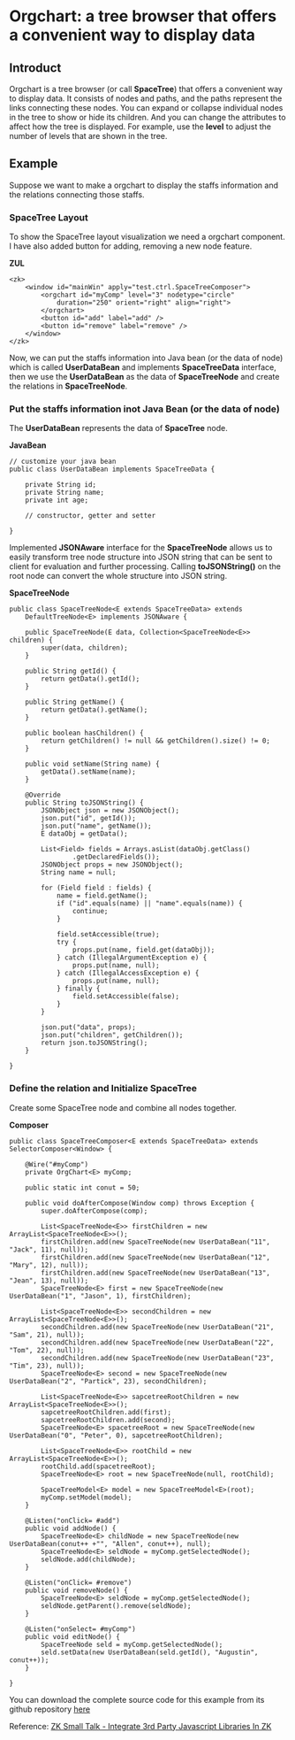 # Orgchart: a tree browser that offers a convenient way to display data

## Introduct

  Orgchart is a tree browser (or call **SpaceTree**) that offers a convenient way to display data. It consists of nodes and paths, and the paths represent the links connecting these nodes. You can expand or collapse individual nodes in the tree to show or hide its children. And you can change the attributes to affect how the tree is displayed. For example, use the **level** to adjust the number of levels that are shown in the tree. 

## Example

Suppose we want to make a orgchart to display the staffs information and the relations connecting those staffs.

### SpaceTree Layout

To show the SpaceTree layout visualization we need a orgchart component. I have also added button for adding, removing a new node feature.

**ZUL**
  
	<zk>
		<window id="mainWin" apply="test.ctrl.SpaceTreeComposer">
			<orgchart id="myComp" level="3" nodetype="circle"
				duration="250" orient="right" align="right">
			</orgchart>
			<button id="add" label="add" />
			<button id="remove" label="remove" />
		</window>
	</zk>


Now, we can put the staffs information into Java bean (or the data of node) which is called **UserDataBean** and implements **SpaceTreeData** interface, then we use the **UserDataBean** as the data of **SpaceTreeNode** and create the relations in **SpaceTreeNode**.

### Put the staffs information inot Java Bean (or the data of node)

The **UserDataBean** represents the data of **SpaceTree** node.

**JavaBean**
  
    // customize your java bean
    public class UserDataBean implements SpaceTreeData {

		private String id;
		private String name;
		private int age;

        // constructor, getter and setter

    }

Implemented **JSONAware** interface for the **SpaceTreeNode** allows us to easily transform tree node structure into JSON string that can be sent to client for evaluation and further processing.
Calling **toJSONString()** on the root node can convert the whole structure into JSON string.

**SpaceTreeNode**

	public class SpaceTreeNode<E extends SpaceTreeData> extends
		DefaultTreeNode<E> implements JSONAware {

		public SpaceTreeNode(E data, Collection<SpaceTreeNode<E>> children) {
			super(data, children);
		}
	
		public String getId() {
			return getData().getId();
		}
	
		public String getName() {
			return getData().getName();
		}
	
		public boolean hasChildren() {
			return getChildren() != null && getChildren().size() != 0;
		}
	
		public void setName(String name) {
			getData().setName(name);
		}
	
		@Override
		public String toJSONString() {
			JSONObject json = new JSONObject();
			json.put("id", getId());
			json.put("name", getName());
			E dataObj = getData();
	
			List<Field> fields = Arrays.asList(dataObj.getClass()
					.getDeclaredFields());
			JSONObject props = new JSONObject();
			String name = null;
	
			for (Field field : fields) {
				name = field.getName();
				if ("id".equals(name) || "name".equals(name)) {
					continue;
				}
	
				field.setAccessible(true);
				try {
					props.put(name, field.get(dataObj));
				} catch (IllegalArgumentException e) {
					props.put(name, null);
				} catch (IllegalAccessException e) {
					props.put(name, null);
				} finally {
					field.setAccessible(false);
				}
			}
	
			json.put("data", props);
			json.put("children", getChildren());
			return json.toJSONString();
		}

	}
    
### Define the relation and Initialize SpaceTree

Create some SpaceTree node and combine all nodes together.

**Composer**
  
    public class SpaceTreeComposer<E extends SpaceTreeData> extends SelectorComposer<Window> {

		@Wire("#myComp")
		private OrgChart<E> myComp;
		
		public static int conut = 50;
		
		public void doAfterCompose(Window comp) throws Exception {
			super.doAfterCompose(comp);
			
			List<SpaceTreeNode<E>> firstChildren = new ArrayList<SpaceTreeNode<E>>();
			firstChildren.add(new SpaceTreeNode(new UserDataBean("11", "Jack", 11), null));
			firstChildren.add(new SpaceTreeNode(new UserDataBean("12", "Mary", 12), null));
			firstChildren.add(new SpaceTreeNode(new UserDataBean("13", "Jean", 13), null));
			SpaceTreeNode<E> first = new SpaceTreeNode(new UserDataBean("1", "Jason", 1), firstChildren);
			
			List<SpaceTreeNode<E>> secondChildren = new ArrayList<SpaceTreeNode<E>>();
			secondChildren.add(new SpaceTreeNode(new UserDataBean("21", "Sam", 21), null));
			secondChildren.add(new SpaceTreeNode(new UserDataBean("22", "Tom", 22), null));
			secondChildren.add(new SpaceTreeNode(new UserDataBean("23", "Tim", 23), null));
			SpaceTreeNode<E> second = new SpaceTreeNode(new UserDataBean("2", "Partick", 23), secondChildren);
			
			List<SpaceTreeNode<E>> sapcetreeRootChildren = new ArrayList<SpaceTreeNode<E>>();
			sapcetreeRootChildren.add(first);
			sapcetreeRootChildren.add(second);
			SpaceTreeNode<E> spacetreeRoot = new SpaceTreeNode(new UserDataBean("0", "Peter", 0), sapcetreeRootChildren);
			
			List<SpaceTreeNode<E>> rootChild = new ArrayList<SpaceTreeNode<E>>();
			rootChild.add(spacetreeRoot);
			SpaceTreeNode<E> root = new SpaceTreeNode(null, rootChild);
			
			SpaceTreeModel<E> model = new SpaceTreeModel<E>(root);
			myComp.setModel(model);
		}
		
		@Listen("onClick= #add")
		public void addNode() {
		    SpaceTreeNode<E> childNode = new SpaceTreeNode(new UserDataBean(conut++ +"", "Allen", conut++), null);
		    SpaceTreeNode<E> seldNode = myComp.getSelectedNode();
		    seldNode.add(childNode);
		}
		
		@Listen("onClick= #remove")
		public void removeNode() {
		    SpaceTreeNode<E> seldNode = myComp.getSelectedNode();
		    seldNode.getParent().remove(seldNode);
		}
		
		@Listen("onSelect= #myComp")
		public void editNode() {
			SpaceTreeNode seld = myComp.getSelectedNode();
			seld.setData(new UserDataBean(seld.getId(), "Augustin", conut++));
		}
	
	}

You can download the complete source code for this example from its github repository [here](https://github.com/huangnoah/zkorgchart) 

Reference: [ZK Small Talk - Integrate 3rd Party Javascript Libraries In ZK](http://books.zkoss.org/wiki/Small_Talks/2012/November/Integrate_3rd_Party_Javascript_Libraries_In_ZK)